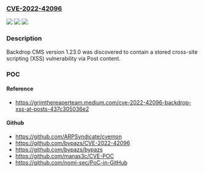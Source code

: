 ### [CVE-2022-42096](https://cve.mitre.org/cgi-bin/cvename.cgi?name=CVE-2022-42096)
![](https://img.shields.io/static/v1?label=Product&message=n%2Fa&color=blue)
![](https://img.shields.io/static/v1?label=Version&message=n%2Fa&color=blue)
![](https://img.shields.io/static/v1?label=Vulnerability&message=n%2Fa&color=brighgreen)

### Description

Backdrop CMS version 1.23.0 was discovered to contain a stored cross-site scripting (XSS) vulnerability via Post content.

### POC

#### Reference
- https://grimthereaperteam.medium.com/cve-2022-42096-backdrop-xss-at-posts-437c305036e2

#### Github
- https://github.com/ARPSyndicate/cvemon
- https://github.com/bypazs/CVE-2022-42096
- https://github.com/bypazs/bypazs
- https://github.com/manas3c/CVE-POC
- https://github.com/nomi-sec/PoC-in-GitHub

